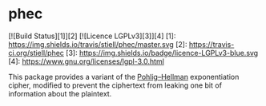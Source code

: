 # phec

[![Build Status][1]][2] [![Licence LGPLv3][3]][4]
[1]: https://img.shields.io/travis/stiell/phec/master.svg
[2]: https://travis-ci.org/stiell/phec
[3]: https://img.shields.io/badge/licence-LGPLv3-blue.svg
[4]: https://www.gnu.org/licenses/lgpl-3.0.html

This package provides a variant of the [Pohlig–Hellman][] exponentiation
cipher, modified to prevent the ciphertext from leaking one bit of information
about the plaintext.

[pohlig–hellman]: http://www-ee.stanford.edu/%7Ehellman/publications/28.pdf
